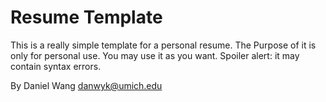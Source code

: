Resume Template
===========================
This is a really simple template for a personal resume.
The Purpose of it is only for personal use. You may use it as you want.
Spoiler alert: it may contain syntax errors.

By Daniel Wang <danwyk@umich.edu>
